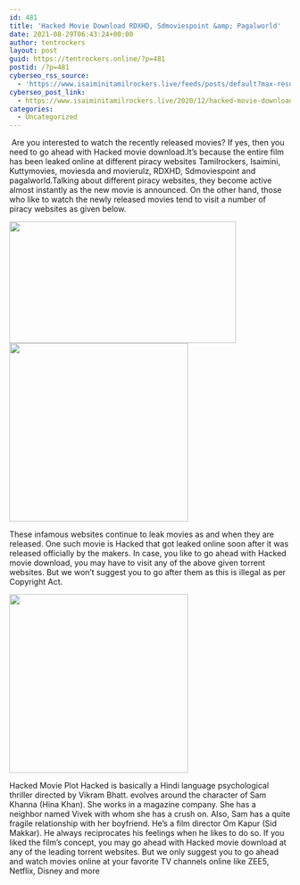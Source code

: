 ```yaml
---
id: 481
title: 'Hacked Movie Download RDXHD, Sdmoviespoint &amp; Pagalworld'
date: 2021-08-29T06:43:24+00:00
author: tentrockers
layout: post
guid: https://tentrockers.online/?p=481
postid: /?p=481
cyberseo_rss_source:
  - 'https://www.isaiminitamilrockers.live/feeds/posts/default?max-results=150&start-index=151'
cyberseo_post_link:
  - https://www.isaiminitamilrockers.live/2020/12/hacked-movie-download-rdxhd.html
categories:
  - Uncategorized
---
```

<meta content="&nbsp;Are you interested to watch the recently released movies? If yes, then you need to go ahead with Hacked movie download.It’s because the ent..." name="twitter:description" />

  


<center>
</center>

&nbsp;Are you interested to watch the recently released movies? If yes, then you need to go ahead with Hacked movie download.It’s because the entire film has been leaked online at different piracy websites Tamilrockers, Isaimini, Kuttymovies, moviesda and movierulz, RDXHD, Sdmoviespoint and pagalworld.Talking about different piracy websites, they become active almost instantly as the new movie is announced. On the other hand, those who like to watch the newly released movies tend to visit a number of piracy websites as given below.<ins data-width="0" data-height="0" class="ga9250e293e" data-domain="//aaaaaco.com" data-affquery="/81dee8bcaf/a9250e293e/?placementName=default"></ins>

<div class="separator">
  <a href="https://1.bp.blogspot.com/-vhOEVyrg1I8/X-vKPX2H0sI/AAAAAAAAAJU/xs36XQ2bOB4y3Qfu5IDvYLdgCuEi__kXQCLcBGAsYHQ/s715/a72e9c0df3a7a83101a002c8f7edc33a.hacked.jpg" imageanchor="1"><img loading="lazy" border="0" data-original-height="402" data-original-width="715" height="218" src="https://1.bp.blogspot.com/-vhOEVyrg1I8/X-vKPX2H0sI/AAAAAAAAAJU/xs36XQ2bOB4y3Qfu5IDvYLdgCuEi__kXQCLcBGAsYHQ/w406-h218/a72e9c0df3a7a83101a002c8f7edc33a.hacked.jpg" width="406" /></a>
</div>



<div class="separator">
  <a href="https://aaaaaco.com/b7e8e06d99/34d6c34654/?placementName=default" imageanchor="1" target="_blank" rel="noopener"><img border="0" data-original-height="166" data-original-width="800" src="https://1.bp.blogspot.com/-JHFty6nKWmQ/X-vKYNYPwCI/AAAAAAAAAJY/pjN_8rFcBHo_4UMTs5l0sPrwaMDLcPURwCLcBGAsYHQ/s320/unnamed.gif" width="320" /></a>
</div>

These infamous websites continue to leak movies as and when they are released. One such movie is Hacked that got leaked online soon after it was released officially by the makers. In case, you like to go ahead with Hacked movie download, you may have to visit any of the above given torrent websites. But we won’t suggest you to go after them as this is illegal as per Copyright Act.<ins data-width="0" data-height="0" class="ga9250e293e" data-domain="//aaaaaco.com" data-affquery="/81dee8bcaf/a9250e293e/?placementName=default"></ins>

<div class="separator">
  <a href="https://aaaaaco.com/b7e8e06d99/34d6c34654/?placementName=default" imageanchor="1" target="_blank" rel="noopener"><img border="0" data-original-height="166" data-original-width="800" src="https://1.bp.blogspot.com/-hHyeVYzabbM/X-vKfXe6a9I/AAAAAAAAAJg/q4Uw3-OPKOoJOVfGu4ERbtVIivz4VUBngCLcBGAsYHQ/s320/unnamed.gif" width="320" /></a>
</div>

<ins data-width="0" data-height="0" class="ga9250e293e" data-domain="//aaaaaco.com" data-affquery="/81dee8bcaf/a9250e293e/?placementName=default"></ins>

Hacked Movie Plot Hacked is basically a Hindi language psychological thriller directed by Vikram Bhatt. evolves around the character of Sam Khanna (Hina Khan). She works in a magazine company. She has a neighbor named Vivek with whom she has a crush on. Also, Sam has a quite fragile relationship with her boyfriend. He’s a film director Om Kapur (Sid Makkar). He always reciprocates his feelings when he likes to do so. If you liked the film’s concept, you may go ahead with Hacked movie download at any of the leading torrent websites. But we only suggest you to go ahead and watch movies online at your favorite TV channels online like ZEE5, Netflix, Disney and more<ins data-width="0" data-height="0" class="ga9250e293e" data-domain="//aaaaaco.com" data-affquery="/81dee8bcaf/a9250e293e/?placementName=default"></ins>

<center>
</center>